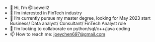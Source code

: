 - 👋 Hi, I’m @Icewell2
- 👀 I’m interested in FinTech industry
- 🌱 I’m currently pursue my master degree, looking for May 2023 start Business/ Data analyst/ Consultant/ FinTech Analyst role
- 💞️ I’m looking to collaborate on python/sql/c++/java coding
- 📫 How to reach me: joeychen697@gmail.com

<!---
Icewell2/Icewell2 is a ✨ special ✨ repository because its `README.md` (this file) appears on your GitHub profile.
You can click the Preview link to take a look at your changes.
--->
